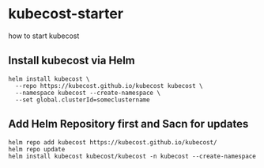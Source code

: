 # kubecost-starter
how to start kubecost

## Install kubecost via Helm

```
helm install kubecost \
  --repo https://kubecost.github.io/kubecost kubecost \
  --namespace kubecost --create-namespace \
  --set global.clusterId=someclustername
```

## Add Helm Repository first and Sacn for updates

```
helm repo add kubecost https://kubecost.github.io/kubecost/
helm repo update
helm install kubecost kubecost/kubecost -n kubecost --create-namespace
```
